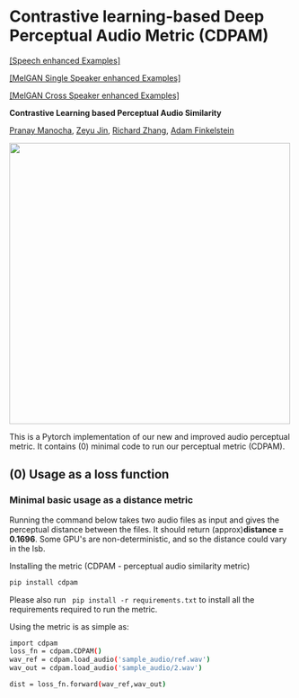 # Contrastive learning-based Deep Perceptual Audio Metric (CDPAM) 
[[Speech enhanced Examples]](https://percepaudio.cs.princeton.edu/Manocha20_CDPAM/clips/clips_se.php)

[[MelGAN Single Speaker enhanced Examples]](https://percepaudio.cs.princeton.edu/Manocha20_CDPAM/clips/clips_mel_single.php)

[[MelGAN Cross Speaker enhanced Examples]](https://percepaudio.cs.princeton.edu/Manocha20_CDPAM/clips/clips_mel_cross.php)

**Contrastive Learning based Perceptual Audio Similarity**

[Pranay Manocha](https://www.cs.princeton.edu/~pmanocha/), [Zeyu Jin](https://research.adobe.com/person/zeyu-jin/), [Richard Zhang](http://richzhang.github.io/), [Adam Finkelstein](https://www.cs.princeton.edu/~af/)   

<img src='https://richzhang.github.io/index_files/audio_teaser.jpg' width=500>

This is a Pytorch implementation of our new and improved audio perceptual metric. It contains (0) minimal code to run our perceptual metric (CDPAM).

## (0) Usage as a loss function

### Minimal basic usage as a distance metric

Running the command below takes two audio files as input and gives the perceptual distance between the files. It should return (approx)**distance = 0.1696**. Some GPU's are non-deterministic, and so the distance could vary in the lsb.

Installing the metric (CDPAM - perceptual audio similarity metric)
```bash
pip install cdpam
```
Please also run ``` pip install -r requirements.txt``` to install all the requirements required to run the metric.

Using the metric is as simple as: 
```bash
import cdpam
loss_fn = cdpam.CDPAM()
wav_ref = cdpam.load_audio('sample_audio/ref.wav')
wav_out = cdpam.load_audio('sample_audio/2.wav')

dist = loss_fn.forward(wav_ref,wav_out)
```
